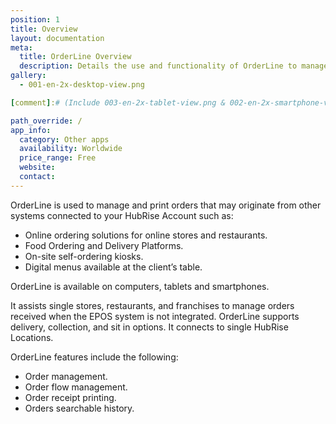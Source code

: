 ```yaml
---
position: 1
title: Overview
layout: documentation
meta:
  title: OrderLine Overview
  description: Details the use and functionality of OrderLine to manage online and retail stores.
gallery:
  - 001-en-2x-desktop-view.png

[comment]:# (Include 003-en-2x-tablet-view.png & 002-en-2x-smartphone-view.png to the gallery once designed in the relevant hardware)

path_override: /
app_info:
  category: Other apps
  availability: Worldwide
  price_range: Free
  website:
  contact:
---
```


OrderLine is used to manage and print orders that may originate from other systems connected to your HubRise Account such as:

- Online ordering solutions for online stores and restaurants.
- Food Ordering and Delivery Platforms.
- On-site self-ordering kiosks.
- Digital menus available at the client’s table.

OrderLine is available on computers, tablets and smartphones.

It assists single stores, restaurants, and franchises to manage orders received when the EPOS system is not integrated. OrderLine supports delivery, collection, and sit in options. It connects to single HubRise Locations.

OrderLine features include the following:

- Order management.
- Order flow management.
- Order receipt printing.
- Orders searchable history.
